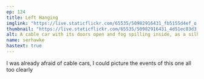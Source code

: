 ```yaml
---
ep: 124
title: Left Hanging
imglink: "https://live.staticflickr.com/65535/50982916431_fb5155d4ef_o.jpg"
thumbnail: "https://live.staticflickr.com/65535/50982916431_4d51ec83d3_q.jpg"
alt: A cable car with its doors open and fog spilling inside, as a silhouette of a man with a cane falls out of the doors.
name: serhawke
hastext: true
---
```

I was already afraid of cable cars, I could picture the events of this one all too clearly